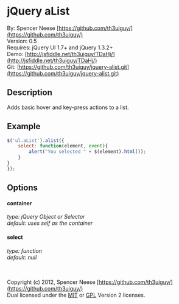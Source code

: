 jQuery aList
====================
By: Spencer Neese [https://github.com/th3uiguy/](https://github.com/th3uiguy/)   
Version: 0.5   
Requires: jQuery UI 1.7+ and jQuery 1.3.2+   
Demo: [http://jsfiddle.net/th3uiguy/TDaHj/](http://jsfiddle.net/th3uiguy/TDaHj/)   
Git: [https://github.com/th3uiguy/jquery-alist.git](https://github.com/th3uiguy/jquery-alist.git)   


Description
---------------------
Adds basic hover and key-press actions to a list.




Example
---------------------
```js
$('ul.aList').alist({
	select: function(element, event){
		alert("You selected " + $(element).html());
	}
}
});
```



Options
---------------------
#### container ####
*type: jQuery Object or Selector*   
*default: uses self as the container*

#### select ####
*type: function*   
*default: null*




<br /><br />
Copyright (c) 2012, Spencer Neese [https://github.com/th3uiguy/](https://github.com/th3uiguy/)   
Dual licensed under the 
[MIT](https://raw.github.com/th3uiguy/jquery-alist/master/MIT-LICENSE.txt) or 
[GPL](https://raw.github.com/th3uiguy/jquery-alist/master/GPL-LICENSE.txt) Version 2 licenses. 
